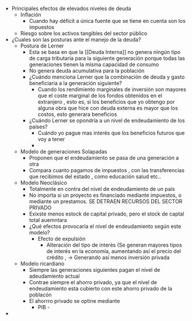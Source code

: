 - Principales efectos de elevados niveles de deuda
	- Inflación
		- Cuando hay déficit a única fuente que se tiene en cuenta son los impuestos
	- Riesgo sobre los activos tangibles del sector público
- ¿Cuales son las posturas ante el manejo de la deuda?
	- Postura de Lerner
		- Esta  se basa en que la [[Deuda Interna]] no genera ningún tipo de carga  tributaria  para la siguiente generación porque todas las generaciones tienen la misma capacidad de consumo
		- No genera deuda acumulativa para la población
		- ¿Cuándo menciona Lerner que la combinación de deuda y gasto beneficiaria a la generación siguiente?
			- Cuando los rendimiento marginales de inversión son mayores que el coste marginal de los fondos obtenidos en el extranjero , esto es, si los beneficios que yo obtengo por alguna obra que  hice con deuda externa es mayor que los costos, esto generara beneficios
		- ¿Cuándo Lerner se opondría a un nivel de endeudamiento de los países?
			- Cuándo yo pague mas interés que los beneficios futuros que voy a tener
			-
	- Modelo de generaciones Solapadas
		- Proponen que el endeudamiento se pasa de una generación a otra
		- Compara cuanto pagamos de impuestos , con las transferencias que recibimos del estado , como educación salud etc..
	- Modelo Neoclásico
		- Totalmente en contra del nivel de endeudamiento de un país
		- No importa si un proyecto es financiado mediante impuestos, o mediante un prestamos. SE DETRAEN RECURSOS DEL SECTOR PRIVADO
		- Exixste menos estock de capital privado, pero el stock de captal total auemntara
		- ¿Qué efectos provocaría el nivel de endeudamiento según este modelo?
			- Efecto de expulsión
				- Alteración del tipo de interés (Se generan mayores tipos de interés en la economía, aumentando así el precio del crédito , → Generando así menos inversión privada
	- Modelo ricardiano
		- Siempre las generaciones siguientes pagan el nivel de adeudamiento actual
		- Contrae siempre el ahorro privado, ya que el nivel de endeudamiento esta cubierto con este ahorro privado de la poblacón
		- El ahorrro privado se  optine mediante
			- PIB -
-